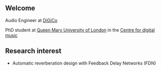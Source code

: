 ## Welcome

Audio Engineer at [DiGiCo](https://digico.biz/)

PhD student at [Queen Mary University of London](https://www.qmul.ac.uk/) in the [Centre for digital music](http://c4dm.eecs.qmul.ac.uk/)


## Research interest 
- Automatic reverberation design with Feedback Delay Networks (FDN)
